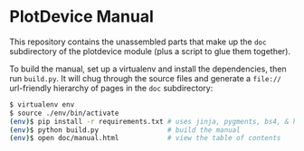 PlotDevice Manual
=================

This repository contains the unassembled parts that make up the `doc` subdirectory of the
plotdevice module (plus a script to glue them together).

To build the manual, set up a virtualenv and install the dependencies, then run `build.py`.
It will chug through the source files and generate a `file://` url-friendly hierarchy of
pages in the `doc` subdirectory:

```sh
$ virtualenv env
$ source ./env/bin/activate
(env)$ pip install -r requirements.txt # uses jinja, pygments, bs4, & html5lib
(env)$ python build.py                 # build the manual
(env)$ open doc/manual.html            # view the table of contents
```